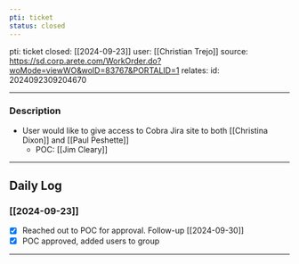 ```yaml
---
pti: ticket
status: closed
---
```

pti: ticket 
closed: [[2024-09-23]]
user: [[Christian Trejo]]
source: https://sd.corp.arete.com/WorkOrder.do?woMode=viewWO&woID=83767&PORTALID=1
relates: 
id: 2024092309204670

---
### Description
- User would like to give access to Cobra Jira site to both [[Christina Dixon]] and [[Paul Peshette]]
	- POC: [[Jim Cleary]]
---
## Daily Log
### [[2024-09-23]]
- [x] Reached out to POC for approval. Follow-up [[2024-09-30]]
- [x] POC approved, added users to group 
---




